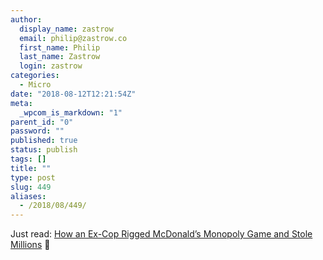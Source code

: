 ```yaml
---
author:
  display_name: zastrow
  email: philip@zastrow.co
  first_name: Philip
  last_name: Zastrow
  login: zastrow
categories:
  - Micro
date: "2018-08-12T12:21:54Z"
meta:
  _wpcom_is_markdown: "1"
parent_id: "0"
password: ""
published: true
status: publish
tags: []
title: ""
type: post
slug: 449
aliases:
  - /2018/08/449/
---
```

<p>Just read: <a href="https://www.thedailybeast.com/how-an-ex-cop-rigged-mcdonalds-monopoly-game-and-stole-millions">How an Ex-Cop Rigged McDonald’s Monopoly Game and Stole Millions</a> 📰</p>
